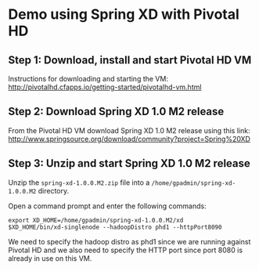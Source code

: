 Demo using Spring XD with Pivotal HD
====================================

Step 1: Download, install and start Pivotal HD VM
-------------------------------------------------

Instructions for downloading and starting the VM: 
http://pivotalhd.cfapps.io/getting-started/pivotalhd-vm.html

Step 2: Download Spring XD 1.0 M2 release
-----------------------------------------

From the Pivotal HD VM download Spring XD 1.0 M2 release using this link: 
http://www.springsource.org/download/community?project=Spring%20XD

Step 3: Unzip and start Spring XD 1.0 M2 release
------------------------------------------------

Unzip the `spring-xd-1.0.0.M2.zip` file into a `/home/gpadmin/spring-xd-1.0.0.M2` directory.

Open a command prompt and enter the following commands:

    export XD_HOME=/home/gpadmin/spring-xd-1.0.0.M2/xd
    $XD_HOME/bin/xd-singlenode --hadoopDistro phd1 --httpPort8090

We need to specify the hadoop distro as phd1 since we are running against Pivotal HD and we also 
need to specify the HTTP port since port 8080 is already in use on this VM.



